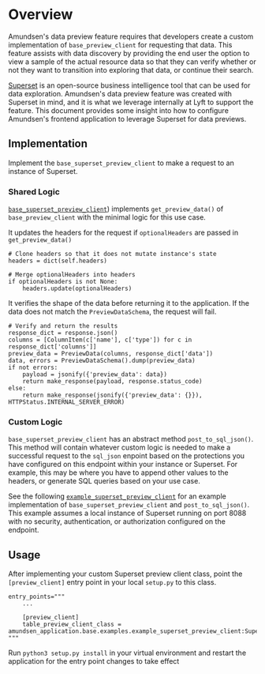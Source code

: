 # Overview

Amundsen's data preview feature requires that developers create a custom implementation of `base_preview_client` for requesting that data. This feature assists with data discovery by providing the end user the option to view a sample of the actual resource data so that they can verify whether or not they want to transition into exploring that data, or continue their search.

[Superset](https://github.com/apache/incubator-superset) is an open-source business intelligence tool that can be used for data exploration. Amundsen's data preview feature was created with Superset in mind, and it is what we leverage internally at Lyft to support the feature. This document provides some insight into how to configure Amundsen's frontend application to leverage Superset for data previews.

## Implementation

Implement the `base_superset_preview_client` to make a request to an instance of Superset.

### Shared Logic
[`base_superset_preview_client`](https://github.com/lyft/amundsenfrontendlibrary/tree/master/amundsen_application/base/base_superset_preview_client.py)) implements `get_preview_data()` of `base_preview_client` with the minimal logic for this use case.

It updates the headers for the request if `optionalHeaders` are passed in `get_preview_data()`
```
# Clone headers so that it does not mutate instance's state
headers = dict(self.headers)

# Merge optionalHeaders into headers
if optionalHeaders is not None:
    headers.update(optionalHeaders)
```

It verifies the shape of the data before returning it to the application. If the data does not match the `PreviewDataSchema`, the request will fail.
```
# Verify and return the results
response_dict = response.json()
columns = [ColumnItem(c['name'], c['type']) for c in response_dict['columns']]
preview_data = PreviewData(columns, response_dict['data'])
data, errors = PreviewDataSchema().dump(preview_data)
if not errors:
    payload = jsonify({'preview_data': data})
    return make_response(payload, response.status_code)
else:
    return make_response(jsonify({'preview_data': {}}), HTTPStatus.INTERNAL_SERVER_ERROR)
```

### Custom Logic
`base_superset_preview_client` has an abstract method `post_to_sql_json()`. This method will contain whatever custom logic is needed to make a successful request to the `sql_json` enpoint based on the protections you have configured on this endpoint within your instance or Superset. For example, this may be where you have to append other values to the headers, or generate SQL queries based on your use case.

See the following [`example_superset_preview_client`](https://github.com/lyft/amundsenfrontendlibrary/tree/master/amundsen_application/base/examples/example_superset_preview_client.py) for an example implementation of `base_superset_preview_client` and `post_to_sql_json()`. This example assumes a local instance of Superset running on port 8088 with no security, authentication, or authorization configured on the endpoint.


## Usage

After implementing your custom Superset preview client class, point the `[preview_client]` entry point in your local `setup.py` to this class.

```
entry_points="""
    ...

    [preview_client]
    table_preview_client_class = amundsen_application.base.examples.example_superset_preview_client:SupersetPreviewClient
"""
```

Run `python3 setup.py install` in your virtual environment and restart the application for the entry point changes to take effect
